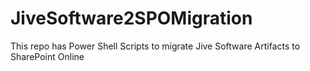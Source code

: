 # JiveSoftware2SPOMigration
This repo has Power Shell Scripts to migrate Jive Software Artifacts to SharePoint Online
